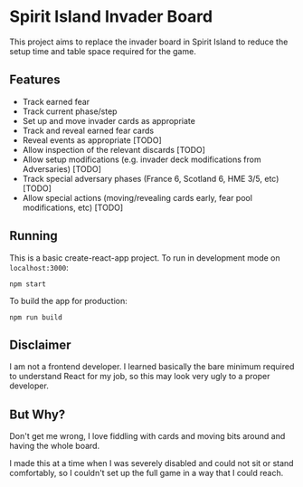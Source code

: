 # Spirit Island Invader Board

This project aims to replace the invader board in Spirit Island to reduce the setup time and table space required for the game.

## Features

- Track earned fear
- Track current phase/step
- Set up and move invader cards as appropriate
- Track and reveal earned fear cards
- Reveal events as appropriate [TODO]
- Allow inspection of the relevant discards [TODO]
- Allow setup modifications (e.g. invader deck modifications from Adversaries) [TODO]
- Track special adversary phases (France 6, Scotland 6, HME 3/5, etc) [TODO]
- Allow special actions (moving/revealing cards early, fear pool modifications, etc) [TODO]

## Running

This is a basic create-react-app project. To run in development mode on `localhost:3000`:

```
npm start
```

To build the app for production:

```
npm run build
```

## Disclaimer

I am not a frontend developer. I learned basically the bare minimum required to understand React for my job, so this may look very ugly to a proper developer.

## But Why?

Don't get me wrong, I love fiddling with cards and moving bits around and having the whole board.

I made this at a time when I was severely disabled and could not sit or stand comfortably, so I couldn't set up the full game in a way that I could reach.
